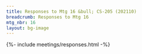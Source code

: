 ```yaml
---
title: Responses to Mtg 16 &bull; CS-205 (202110)
breadcrumb: Responses to Mtg 16
mtg_nbr: 16
layout: bg-image
---
```

 
{%- include meetings/responses.html -%}
